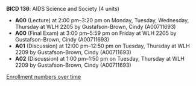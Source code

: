 **BICD 136**: AIDS Science and Society (4 units)

- **A00** (Lecture) at 2:00 pm–3:20 pm on Monday, Tuesday, Wednesday, Thursday at WLH 2205 by Gustafson-Brown, Cindy (A00711693)
- **A00** (Final Exam) at 3:00 pm–5:59 pm on Friday at WLH 2205 by Gustafson-Brown, Cindy (A00711693)
- **A01** (Discussion) at 12:00 pm–12:50 pm on Tuesday, Thursday at WLH 2209 by Gustafson-Brown, Cindy (A00711693)
- **A02** (Discussion) at 1:00 pm–1:50 pm on Tuesday, Thursday at WLH 2209 by Gustafson-Brown, Cindy (A00711693)

[Enrollment numbers over time](./BICD136.tsv)
